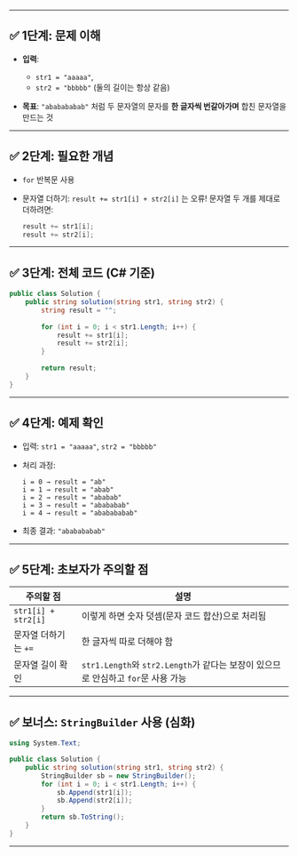 
---

## ✅ 1단계: 문제 이해

* **입력**:

  * `str1 = "aaaaa"`,
  * `str2 = "bbbbb"`
    (둘의 길이는 항상 같음)

* **목표**:
  `"ababababab"` 처럼 두 문자열의 문자를 **한 글자씩 번갈아가며** 합친 문자열을 만드는 것

---

## ✅ 2단계: 필요한 개념

* `for` 반복문 사용
* 문자열 더하기: `result += str1[i] + str2[i]` 는 오류!
  문자열 두 개를 제대로 더하려면:

  ```csharp
  result += str1[i];
  result += str2[i];
  ```

---

## ✅ 3단계: 전체 코드 (C# 기준)

```csharp
public class Solution {
    public string solution(string str1, string str2) {
        string result = "";
        
        for (int i = 0; i < str1.Length; i++) {
            result += str1[i];
            result += str2[i];
        }
        
        return result;
    }
}
```

---

## ✅ 4단계: 예제 확인

* 입력:
  `str1 = "aaaaa"`,
  `str2 = "bbbbb"`

* 처리 과정:

  ```
  i = 0 → result = "ab"  
  i = 1 → result = "abab"  
  i = 2 → result = "ababab"  
  i = 3 → result = "abababab"  
  i = 4 → result = "ababababab"
  ```

* 최종 결과: `"ababababab"`

---

## ✅ 5단계: 초보자가 주의할 점

| 주의할 점               | 설명                                                           |
| ------------------- | ------------------------------------------------------------ |
| `str1[i] + str2[i]` | 이렇게 하면 숫자 덧셈(문자 코드 합산)으로 처리됨                                 |
| 문자열 더하기는 `+=`       | 한 글자씩 따로 더해야 함                                               |
| 문자열 길이 확인           | `str1.Length`와 `str2.Length`가 같다는 보장이 있으므로 안심하고 `for`문 사용 가능 |

---

## ✅ 보너스: `StringBuilder` 사용 (심화)

```csharp
using System.Text;

public class Solution {
    public string solution(string str1, string str2) {
        StringBuilder sb = new StringBuilder();
        for (int i = 0; i < str1.Length; i++) {
            sb.Append(str1[i]);
            sb.Append(str2[i]);
        }
        return sb.ToString();
    }
}
```

---
